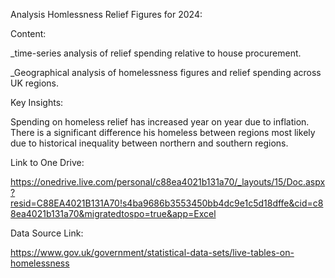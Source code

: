 Analysis Homlessness Relief Figures for 2024:

Content:

_time-series analysis of relief spending relative to house procurement.

_Geographical analysis of homelessness figures and relief spending across UK regions.

Key Insights:

Spending on homeless relief has increased year on year due to inflation.
There is a significant difference his homeless between regions most likely due to historical inequality between northern and southern regions.

Link to One Drive:

https://onedrive.live.com/personal/c88ea4021b131a70/_layouts/15/Doc.aspx?resid=C88EA4021B131A70!s4ba9686b3553450bb4dc9e1c5d18dffe&cid=c88ea4021b131a70&migratedtospo=true&app=Excel

Data Source Link:

https://www.gov.uk/government/statistical-data-sets/live-tables-on-homelessness
